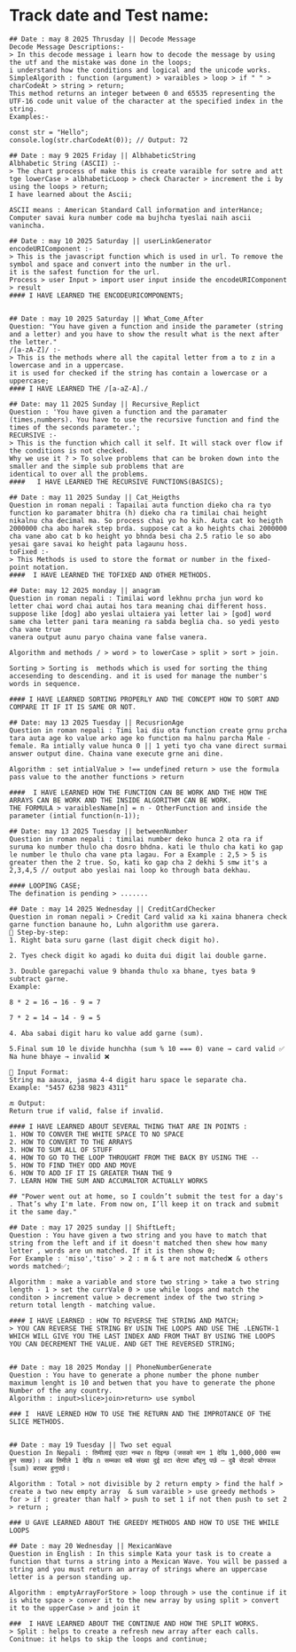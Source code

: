 # Track date and Test name: 
    ## Date : may 8 2025 Thrusday || Decode Message 
    Decode Message Descriptions:-
    > In this decode message i learn how to decode the message by using the utf and the mistake was done in the loops;
    i understand how the conditions and logical and the unicode works. 
    SimpleAlgorith : function (argument) > varaibles > loop > if " " > charCodeAt > string > return;  
    This method returns an integer between 0 and 65535 representing the UTF-16 code unit value of the character at the specified index in the string.
    Examples:-
    
    const str = "Hello";
    console.log(str.charCodeAt(0)); // Output: 72

    ## Date : may 9 2025 Friday || AlbhabeticString
    Albhabetic String (ASCII) :- 
    > The chart process of make this is create varaible for sotre and att tge lowerCase > albhabeticLoop > check Character > increment the i by using the loops > return;
    I have learned about the Ascii;   

    ASCII means : American Standard Call information and interHance;
    Computer savai kura number code ma bujhcha tyeslai naih ascii vanincha. 

    ## Date : may 10 2025 Saturday || userLinkGenerator
    encodeURIComponent :- 
    > This is the javascript function which is used in url. To remove the symbol and space and convert into the number in the url.
    it is the safest function for the url.
    Process > user Input > import user input inside the encodeURIComponent > result 
    #### I HAVE LEARNED THE ENCODEURICOMPONENTS; 


    ## Date : may 10 2025 Saturday || What_Come_After
    Question: "You have given a function and inside the parameter (string and a letter) and you have to show the result what is the next after the letter."
    /[a-zA-Z]/ :-
    > This is the methods where all the capital letter from a to z in a lowercase and in a uppercase. 
    it is used for checked if the string has contain a lowercase or a uppercase;
    #### I HAVE LEARNED THE /[a-aZ-A]./ 

    ## Date: may 11 2025 Sunday || Recursive_Replict
    Question : 'You have given a function and the paramater (times,numbers). You have to use the recursive function and find the times of the seconds parameter.';
    RECURSIVE :-
    > This is the function which call it self. It will stack over flow if the conditions is not checked.
    Why we use it ? > To solve problems that can be broken down into the smaller and the simple sub problems that are 
    identical to over all the problems.
    ####   I HAVE LEARNED THE RECURSIVE FUNCTIONS(BASICS);

    ## Date : may 11 2025 Sunday || Cat_Heigths
    Question in roman nepali : Tapailai auta function dieko cha ra tyo function ko paramater bhitra (h) dieko cha ra timilai chai height nikalnu cha decimal ma. So process chai yo ho kih. Auta cat ko heigth 2000000 cha abo harek step brda. suppose cat a ko heights chai 2000000 cha vane abo cat b ko height yo bhnda besi cha 2.5 ratio le so abo yesai gare savai ko height pata lagaunu hoss.
    toFixed :-
    > This Methods is used to store the format or number in the fixed-point notation.
    ####  I HAVE LEARNED THE TOFIXED AND OTHER METHODS.

    ## Date: may 12 2025 monday || anagram
    Question in roman nepali : Timilai word lekhnu prcha jun word ko letter chai word chai autai hos tara meaning chai different hoss. suppose like [dog] abo yeslai ultaiera yai letter lai > [god] word same cha letter pani tara meaning ra sabda beglia cha. so yedi yesto cha vane true
    vanera output aunu paryo chaina vane false vanera. 
    
    Algorithm and methods / > word > to lowerCase > split > sort > join.

    Sorting > Sorting is  methods which is used for sorting the thing accesending to descending. and it is used for manage the number's words in sequence. 

    #### I HAVE LEARNED SORTING PROPERLY AND THE CONCEPT HOW TO SORT AND COMPARE IT IF IT IS SAME OR NOT.

    ## Date: may 13 2025 Tuesday || RecusrionAge 
    Question in roman nepali : Timi lai diu ota function create grnu prcha tara auta age ko value arko age ko function ma halnu parcha Male - female. Ra intially value hunca 0 || 1 yeti tyo cha vane direct surmai answer output dine. Chaina vane execute grne ani dine.

    Algorithm : set intialValue > !== undefined return > use the formula pass value to the another functions > return 

    ####  I HAVE LEARNED HOW THE FUNCTION CAN BE WORK AND THE HOW THE ARRAYS CAN BE WORK AND THE INSIDE ALGORITHM CAN BE WORK. 
    THE FORMULA > varaiblesName[n] = n - OtherFunction and inside the parameter (intial function(n-1)); 

    ## Date: may 13 2025 Tuesday || betweenNumber 
    Question in roman nepali : timilai number deko hunca 2 ota ra if suruma ko number thulo cha dosro bhdna. kati le thulo cha kati ko gap le number le thulo cha vane pta lagau. For a Example : 2,5 > 5 is greater then the 2 true. So, kati ko gap cha 2 dekhi 5 smw it's a 2,3,4,5 // output abo yeslai nai loop ko through bata dekhau. 

    #### LOOPING CASE;  
    The defination is pending > .......

    ## Date : may 14 2025 Wednesday || CreditCardChecker
    Question in roman nepali > Credit Card valid xa ki xaina bhanera check garne function banaune ho, Luhn algorithm use garera.
    👣 Step-by-step:
    1. Right bata suru garne (last digit check digit ho).

    2. Tyes check digit ko agadi ko duita dui digit lai double garne.

    3. Double garepachi value 9 bhanda thulo xa bhane, tyes bata 9 subtract garne.
    Example:

    8 * 2 = 16 → 16 - 9 = 7

    7 * 2 = 14 → 14 - 9 = 5

    4. Aba sabai digit haru ko value add garne (sum).

    5.Final sum 10 le divide hunchha (sum % 10 === 0) vane → card valid ✅
    Na hune bhaye → invalid ❌

    🧪 Input Format:
    String ma aauxa, jasma 4-4 digit haru space le separate cha.
    Example: "5457 6238 9823 4311"

    🔚 Output:
    Return true if valid, false if invalid.

    #### I HAVE LEARNED ABOUT SEVERAL THING THAT ARE IN POINTS :
    1. HOW TO CONVER THE WHITE SPACE TO NO SPACE
    2. HOW TO CONVERT TO THE ARRAYS 
    3. HOW TO SUM ALL OF STUFF
    4. HOW TO GO TO THE LOOP THROUGHT FROM THE BACK BY USING THE --
    5. HOW TO FIND THEY ODD AND MOVE 
    6. HOW TO ADD IF IT IS GREATER THAN THE 9 
    7. LEARN HOW THE SUM AND ACCUMALTOR ACTUALLY WORKS

    ## "Power went out at home, so I couldn’t submit the test for a day's . That’s why I'm late. From now on, I’ll keep it on track and submit it the same day."

    ## Date : may 17 2025 sunday || ShiftLeft;
    Question : You have given a two string and you have to match that string from the left and if it doesn't matched then shew how many letter , words are un matched. If it is then show 0; 
    For Example : 'miso','tiso' > 2 : m & t are not matched❌ & others words matched✅;

    Algorithm : make a variable and store two string > take a two string length - 1 > set the currVale 0 > use while loops and match the conditon > increment value > decrement index of the two string > return total length - matching value.

    #### I HAVE LEARNED : HOW TO REVERSE THE STRING AND MATCH;
    > YOU CAN REVERSE THE STRING BY USIN THE LOOPS AND USE THE .LENGTH-1 WHICH WILL GIVE YOU THE LAST INDEX AND FROM THAT BY USING THE LOOPS YOU CAN DECREMENT THE VALUE. AND GET THE REVERSED STRING; 


    ## Date : may 18 2025 Monday || PhoneNumberGenerate 
    Question : You have to generate a phone number the phone number maximum lenght is 10 and betwen that you have to generate the phone Number of the any country.
    Algorithm : input>slice>join>return> use symbol 

    ### I  HAVE LERNED HOW TO USE THE RETURN AND THE IMPROTANCE OF THE SLICE METHODS.


    ## Date : may 19 Tuesday || Two set equal
    Question In Nepali : तिमीलाई एउटा नम्बर n दिइन्छ (जसको मान 1 देखि 1,000,000 सम्म हुन सक्छ)। अब तिमीले 1 देखि n सम्मका सबै संख्या दुई वटा सेटमा बाँड्नु पर्छ — दुबै सेटको योगफल (sum) बराबर हुनुपर्छ। 

    Algorithm : Total > not divisible by 2 return empty > find the half > create a two new empty array  & sum varaible > use greedy methods > for > if : greater than half > push to set 1 if not then push to set 2 > return ;

    ### U GAVE LEARNED ABOUT THE GREEDY METHODS AND HOW TO USE THE WHILE LOOPS 

    ## Date : may 20 Wednesday || MexicanWave 
    Question in English : In this simple Kata your task is to create a function that turns a string into a Mexican Wave. You will be passed a string and you must return an array of strings where an uppercase letter is a person standing up.

    Algorithm : emptyArrayForStore > loop through > use the continue if it is white space > conver it to the new array by using split > convert it to the upperCase > and join it

    ###  I HAVE LEARNED ABOUT THE CONTINUE AND HOW THE SPLIT WORKS.
    > Split : helps to create a refresh new array after each calls. Conitnue: it helps to skip the loops and continue;
    
    